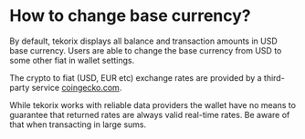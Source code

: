# How to change base currency?

By default, tekorix displays all balance and transaction amounts in USD base currency. Users are able to change the base currency from USD to some other fiat in wallet settings.

The crypto to fiat (USD, EUR etc) exchange rates are provided by a third-party service [coingecko.com](https://coingecko.com).

While tekorix works with reliable data providers the wallet have no means to guarantee that returned rates are always valid real-time rates. Be aware of that when transacting in large sums.
